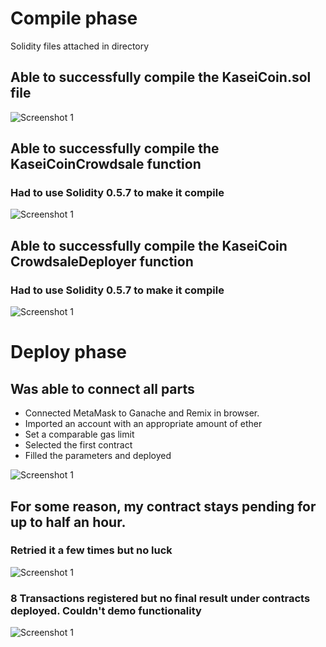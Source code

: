 # Compile phase
Solidity files attached in directory
## Able to successfully compile the KaseiCoin.sol file
![Screenshot 1](KasCompile.png)

## Able to successfully compile the KaseiCoinCrowdsale function
### Had to use Solidity 0.5.7 to make it compile
![Screenshot 1](KasCrowdCompile.png)


## Able to successfully compile the KaseiCoin CrowdsaleDeployer function
### Had to use Solidity 0.5.7 to make it compile
![Screenshot 1](KasCrowdDepCompile.png)

# Deploy phase
## Was able to connect all parts
- Connected MetaMask to Ganache and Remix in browser.
- Imported an account with an appropriate amount of ether
- Set a comparable gas limit 
- Selected the first contract
- Filled the parameters and deployed

![Screenshot 1](DeployFeatures.png)

## For some reason, my contract stays pending for up to half an hour.
### Retried it a few times but no luck

![Screenshot 1](contractpending.png)

### 8 Transactions registered but no final result under contracts deployed. Couldn't demo functionality
![Screenshot 1](Transactionproof.png)